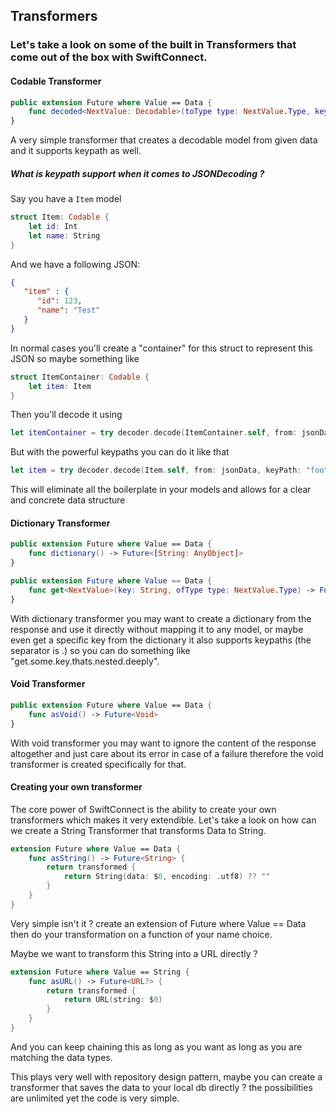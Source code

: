 ## Transformers

### Let's take a look on some of the built in Transformers that come out of the box with SwiftConnect.

#### Codable Transformer
```swift
public extension Future where Value == Data {
    func decoded<NextValue: Decodable>(toType type: NextValue.Type, keyPath: String = "") -> Future<NextValue>
}
```

A very simple transformer that creates a decodable model from given data and it supports keypath as well.

#####  What is keypath support when it comes to JSONDecoding ?

Say you have a `Item` model
```swift
struct Item: Codable {
    let id: Int
    let name: String
}
```

And we have a following JSON:
```JSON
{
   "item" : {
      "id": 123,
      "name": "Test"
   }
}
```

In normal cases you'll create a "container" for this struct to represent this JSON so maybe something like 
```swift
struct ItemContainer: Codable {
    let item: Item
}
```

Then you'll decode it using
```swift
let itemContainer = try decoder.decode(ItemContainer.self, from: jsonData)
```

But with the powerful keypaths you can do it like that
```swift
let item = try decoder.decode(Item.self, from: jsonData, keyPath: "foo")
```

This will eliminate all the boilerplate in your models and allows for a clear and concrete data structure

#### Dictionary Transformer
```swift
public extension Future where Value == Data {
    func dictionary() -> Future<[String: AnyObject]>
}

public extension Future where Value == Data {
    func get<NextValue>(key: String, ofType type: NextValue.Type) -> Future<NextValue?>
}
```

With dictionary transformer you may want to create a dictionary from the response and use it directly without mapping it to any model, or maybe even get a specific key from the dictionary it also supports keypaths (the separator is .) so you can do something like "get.some.key.thats.nested.deeply".

#### Void Transformer
```swift
public extension Future where Value == Data {
    func asVoid() -> Future<Void>
}
```

With void transformer you may want to ignore the content of the response altogether and just care about its error in case of a failure therefore the void transformer is created specifically for that.

#### Creating your own transformer

The core power of SwiftConnect is the ability to create your own transformers which makes it very extendible.
Let's take a look on how can we create a String Transformer that transforms Data to String.

```swift
extension Future where Value == Data {
    func asString() -> Future<String> {
        return transformed {
            return String(data: $0, encoding: .utf8) ?? ""
        }
    }
}
```

Very simple isn't it ? create an extension of Future where Value == Data then do your transformation on a function of your name choice.

Maybe we want to transform this String into a URL directly ?
```swift
extension Future where Value == String {
    func asURL() -> Future<URL?> {
        return transformed {
            return URL(string: $0)
        }
    }
}
```

And you can keep chaining this as long as you want as long as you are matching the data types.

This plays very well with repository design pattern, maybe you can create a transformer that saves the data to your local db directly ? the possibilities are unlimited yet the code is very simple.
